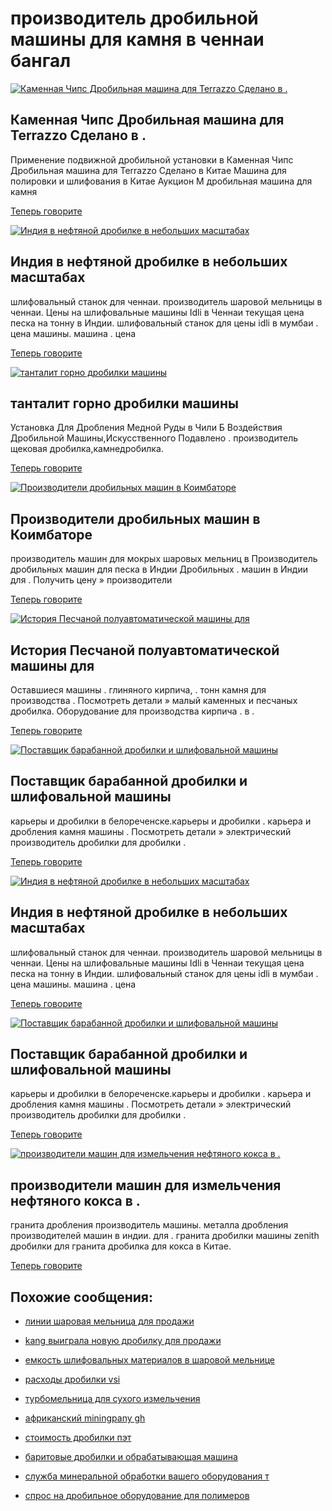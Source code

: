 # производитель дробильной машины для камня в ченнаи бангал
<a href="https://ru.ecuriezuff.be/products/" target="_blank">![Каменная Чипс Дробильная машина для Terrazzo Сделано в .](https://github.com/millmachine/images/raw/main/131.jpg)</a>
## Каменная Чипс Дробильная машина для Terrazzo Сделано в .
Применение подвижной дробильной установки в  Каменная Чипс Дробильная машина для Terrazzo Сделано в Китае Машина для полировки и шлифования в Китае Аукцион M  дробильная машина для камня 
<a href="https://ru.ecuriezuff.be/products/" target="_blank">Теперь говорите</a>
<a href="https://ru.ecuriezuff.be/products/" target="_blank">![Индия в нефтяной дробилке в небольших масштабах](https://github.com/millmachine/images/raw/main/151.jpg)</a>
## Индия в нефтяной дробилке в небольших масштабах
шлифовальный станок для ченнаи. производитель шаровой мельницы в ченнаи. Цены на шлифовальные машины Idli в Ченнаи текущая цена песка на тонну в Индии. шлифовальный станок для цены idli в мумбаи . цена машины. машина . цена
<a href="https://ru.ecuriezuff.be/products/" target="_blank">Теперь говорите</a>
<a href="https://ru.ecuriezuff.be/products/" target="_blank">![танталит горно дробилки машины](https://github.com/millmachine/images/raw/main/2.jpg)</a>
## танталит горно дробилки машины
Установка Для Дробления Медной Руды в Чили  Б Воздействия Дробильной Машины,Искусственного Подавлено .  производитель щековая дробилка,камнедробилка. 
<a href="https://ru.ecuriezuff.be/products/" target="_blank">Теперь говорите</a>
<a href="https://ru.ecuriezuff.be/products/" target="_blank">![Производители дробильных машин в Коимбаторе](https://github.com/millmachine/images/raw/main/727.jpg)</a>
## Производители дробильных машин в Коимбаторе
производитель машин для мокрых шаровых мельниц в Производитель дробильных машин для песка в Индии Дробильных . машин в Индии для . Получить цену » производители
<a href="https://ru.ecuriezuff.be/products/" target="_blank">Теперь говорите</a>
<a href="https://ru.ecuriezuff.be/products/" target="_blank">![История Песчаной полуавтоматической машины для ](https://github.com/millmachine/images/raw/main/454.jpg)</a>
## История Песчаной полуавтоматической машины для 
Оставшиеся машины . глиняного кирпича, . тонн камня для производства . Посмотреть детали » малый каменных и песчаных дробилка. Оборудование для производства кирпича . в .
<a href="https://ru.ecuriezuff.be/products/" target="_blank">Теперь говорите</a>
<a href="https://ru.ecuriezuff.be/products/" target="_blank">![Поставщик барабанной дробилки и шлифовальной машины](https://github.com/millmachine/images/raw/main/573.jpg)</a>
## Поставщик барабанной дробилки и шлифовальной машины
карьеры и дробилки в белореченске.карьеры и дробилки . карьера и дробления камня машины . Посмотреть детали » электрический производитель дробилки для дробилки .
<a href="https://ru.ecuriezuff.be/products/" target="_blank">Теперь говорите</a>
<a href="https://ru.ecuriezuff.be/products/" target="_blank">![Индия в нефтяной дробилке в небольших масштабах](https://github.com/millmachine/images/raw/main/753.jpg)</a>
## Индия в нефтяной дробилке в небольших масштабах
шлифовальный станок для ченнаи. производитель шаровой мельницы в ченнаи. Цены на шлифовальные машины Idli в Ченнаи текущая цена песка на тонну в Индии. шлифовальный станок для цены idli в мумбаи . цена машины. машина . цена
<a href="https://ru.ecuriezuff.be/products/" target="_blank">Теперь говорите</a>
<a href="https://ru.ecuriezuff.be/products/" target="_blank">![Поставщик барабанной дробилки и шлифовальной машины](https://github.com/millmachine/images/raw/main/464.jpg)</a>
## Поставщик барабанной дробилки и шлифовальной машины
карьеры и дробилки в белореченске.карьеры и дробилки . карьера и дробления камня машины . Посмотреть детали » электрический производитель дробилки для дробилки .
<a href="https://ru.ecuriezuff.be/products/" target="_blank">Теперь говорите</a>
<a href="https://ru.ecuriezuff.be/products/" target="_blank">![производители машин для измельчения нефтяного кокса в .](https://github.com/millmachine/images/raw/main/638.jpg)</a>
## производители машин для измельчения нефтяного кокса в .
гранита дробления производитель машины. металла дробления производителей машин в индии.  для . гранита дробилки машины zenith дробилки для гранита дробилка для кокса в Китае.
<a href="https://ru.ecuriezuff.be/products/" target="_blank">Теперь говорите</a>
## Похожие сообщения:
* [линии шаровая мельница для продажи](%D0%BB%D0%B8%D0%BD%D0%B8%D0%B8%20%D1%88%D0%B0%D1%80%D0%BE%D0%B2%D0%B0%D1%8F%20%D0%BC%D0%B5%D0%BB%D1%8C%D0%BD%D0%B8%D1%86%D0%B0%20%D0%B4%D0%BB%D1%8F%20%D0%BF%D1%80%D0%BE%D0%B4%D0%B0%D0%B6%D0%B8.md)
* [kang выиграла новую дробилку для продажи](kang%20%D0%B2%D1%8B%D0%B8%D0%B3%D1%80%D0%B0%D0%BB%D0%B0%20%D0%BD%D0%BE%D0%B2%D1%83%D1%8E%20%D0%B4%D1%80%D0%BE%D0%B1%D0%B8%D0%BB%D0%BA%D1%83%20%D0%B4%D0%BB%D1%8F%20%D0%BF%D1%80%D0%BE%D0%B4%D0%B0%D0%B6%D0%B8.md)
* [емкость шлифовальных материалов в шаровой мельнице](%D0%B5%D0%BC%D0%BA%D0%BE%D1%81%D1%82%D1%8C%20%D1%88%D0%BB%D0%B8%D1%84%D0%BE%D0%B2%D0%B0%D0%BB%D1%8C%D0%BD%D1%8B%D1%85%20%D0%BC%D0%B0%D1%82%D0%B5%D1%80%D0%B8%D0%B0%D0%BB%D0%BE%D0%B2%20%D0%B2%20%D1%88%D0%B0%D1%80%D0%BE%D0%B2%D0%BE%D0%B9%20%D0%BC%D0%B5%D0%BB%D1%8C%D0%BD%D0%B8%D1%86%D0%B5.md)
* [расходы дробилки vsi](%D1%80%D0%B0%D1%81%D1%85%D0%BE%D0%B4%D1%8B%20%D0%B4%D1%80%D0%BE%D0%B1%D0%B8%D0%BB%D0%BA%D0%B8%20vsi.md)
* [турбомельница для сухого измельчения](%D1%82%D1%83%D1%80%D0%B1%D0%BE%D0%BC%D0%B5%D0%BB%D1%8C%D0%BD%D0%B8%D1%86%D0%B0%20%D0%B4%D0%BB%D1%8F%20%D1%81%D1%83%D1%85%D0%BE%D0%B3%D0%BE%20%D0%B8%D0%B7%D0%BC%D0%B5%D0%BB%D1%8C%D1%87%D0%B5%D0%BD%D0%B8%D1%8F.md)
* [африканский miningpany gh](%D0%B0%D1%84%D1%80%D0%B8%D0%BA%D0%B0%D0%BD%D1%81%D0%BA%D0%B8%D0%B9%20miningpany%20gh.md)
* [стоимость дробилки пэт](%D1%81%D1%82%D0%BE%D0%B8%D0%BC%D0%BE%D1%81%D1%82%D1%8C%20%D0%B4%D1%80%D0%BE%D0%B1%D0%B8%D0%BB%D0%BA%D0%B8%20%D0%BF%D1%8D%D1%82.md)
* [баритовые дробилки и обрабатывающая машина](%D0%B1%D0%B0%D1%80%D0%B8%D1%82%D0%BE%D0%B2%D1%8B%D0%B5%20%D0%B4%D1%80%D0%BE%D0%B1%D0%B8%D0%BB%D0%BA%D0%B8%20%D0%B8%20%D0%BE%D0%B1%D1%80%D0%B0%D0%B1%D0%B0%D1%82%D1%8B%D0%B2%D0%B0%D1%8E%D1%89%D0%B0%D1%8F%20%D0%BC%D0%B0%D1%88%D0%B8%D0%BD%D0%B0.md)
* [служба минеральной обработки вашего оборудования т](%D1%81%D0%BB%D1%83%D0%B6%D0%B1%D0%B0%20%D0%BC%D0%B8%D0%BD%D0%B5%D1%80%D0%B0%D0%BB%D1%8C%D0%BD%D0%BE%D0%B9%20%D0%BE%D0%B1%D1%80%D0%B0%D0%B1%D0%BE%D1%82%D0%BA%D0%B8%20%D0%B2%D0%B0%D1%88%D0%B5%D0%B3%D0%BE%20%D0%BE%D0%B1%D0%BE%D1%80%D1%83%D0%B4%D0%BE%D0%B2%D0%B0%D0%BD%D0%B8%D1%8F%20%D1%82.md)
* [спрос на дробильное оборудование для полимеров](%D1%81%D0%BF%D1%80%D0%BE%D1%81%20%D0%BD%D0%B0%20%D0%B4%D1%80%D0%BE%D0%B1%D0%B8%D0%BB%D1%8C%D0%BD%D0%BE%D0%B5%20%D0%BE%D0%B1%D0%BE%D1%80%D1%83%D0%B4%D0%BE%D0%B2%D0%B0%D0%BD%D0%B8%D0%B5%20%D0%B4%D0%BB%D1%8F%20%D0%BF%D0%BE%D0%BB%D0%B8%D0%BC%D0%B5%D1%80%D0%BE%D0%B2.md)
